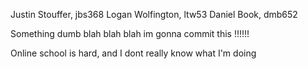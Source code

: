 Justin Stouffer, jbs368
Logan Wolfington, ltw53
Daniel Book, dmb652





Something dumb blah blah blah im gonna commit this !!!!!!

Online school is hard, and I dont really know what I'm doing

